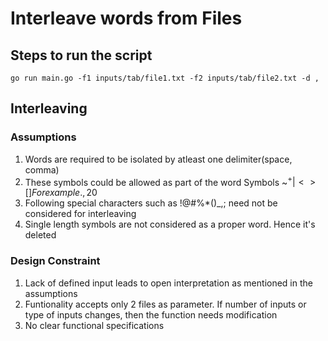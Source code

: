 # Interleave words from Files

## Steps to run the script

`
go run main.go -f1 inputs/tab/file1.txt -f2 inputs/tab/file2.txt -d ,
`

## Interleaving 

### Assumptions 

1. Words are required to be isolated by atleast one delimiter(space, comma)
2. These symbols could be allowed as part of the word Symbols ~$^+|<>[] For example., 20$
2. Following special characters such as !@#%*()_,; need not be considered for interleaving
4. Single length symbols are not considered as a proper word. Hence it's deleted

### Design Constraint 

1. Lack of defined input leads to open interpretation as mentioned in the assumptions
2. Funtionality accepts only 2 files as parameter. If number of inputs or type of inputs changes, then the function needs modification
3. No clear functional specifications